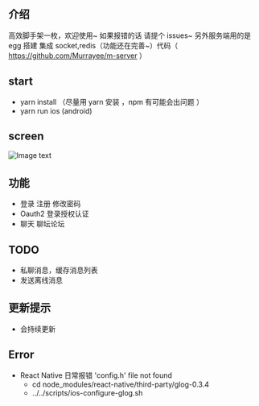 ## 介绍

高效脚手架一枚，欢迎使用~
如果报错的话 请提个 issues~
另外服务端用的是 egg 搭建 集成 socket,redis（功能还在完善~）代码（ https://github.com/Murrayee/m-server ）

## start

* yarn install （尽量用 yarn 安装 ，npm 有可能会出问题 ）
* yarn run ios (android)

## screen

![Image text](./src/assets/Untitled.gif)

## 功能

* 登录 注册 修改密码
* Oauth2 登录授权认证
* 聊天 聊坛论坛

## TODO

* 私聊消息，缓存消息列表
* 发送离线消息

## 更新提示

* 会持续更新


## Error

* React Native 日常报错 'config.h' file not found
  * cd node_modules/react-native/third-party/glog-0.3.4
  * ../../scripts/ios-configure-glog.sh
